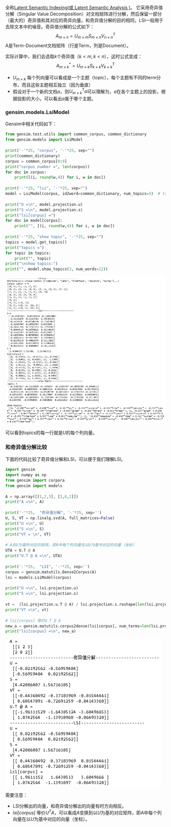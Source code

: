 全称[Latent Semantic Indexing(或 Latent Semantic Analysis )](https://en.wikipedia.org/wiki/Latent_semantic_analysis#Latent_semantic_indexing)。 它采用奇异值分解（Singular Value Decomposition）对文档矩阵进行分解，然后保留一部分（最大的）奇异值和其对应的奇异向量。和奇异值分解的目的相同，LSI一般用于去除文本中的噪音。奇异值分解的公式如下：
$$
A_{m \times n}=U_{m \times m}S_{m \times n}V^\mathrm {T}_{n \times n}
$$
A是Term-Document文档矩阵（行是Term，列是Document）。

实际计算中，我们会选取$k$个奇异值（$k < m, k < n$），这时公式变成：
$$
A_{m \times k}^*=U_{m \times k}S_{k \times k}V^\mathrm {T}_{k \times k}
$$

- $U_{m \times k}$ 每个列向量可以看成是一个主题（topic），每个主题有不同的term分布，而且这些主题相互独立（因为垂直）
- 假设对于一个新的文档$a$，则$U_{m \times k}^\mathrm {T}a$可以理解为，$a$在各个主题上的投影，根据投影的大小，可以看出$a$属于哪个主题。

### gensim.models.LsiModel

Gensim中相关代码如下：

~~~python
from gensim.test.utils import common_corpus, common_dictionary
from gensim.models import LsiModel

print('-'*25, "corpus", '-'*25, sep="") 
print(common_dictionary)
corpus = common_corpus[0:9]
print("corpus number =", len(corpus))
for doc in corpus:
    print([(i, round(w,4)) for i, w in doc])

print('-'*25, "lsi", '-'*25, sep="")  
model = LsiModel(corpus, id2word=common_dictionary, num_topics=3)  # train model

print("U =\n", model.projection.u)
print("S =\n", model.projection.s)
print("lsi[corpus] =")
for doc in model[corpus]:
    print("", [(i, round(w,4)) for i, w in doc])

print('-'*25, "show topic", '-'*25, sep="")    
topics = model.get_topics()
print("topics =")
for topic in topics: 
    print("", topic)
print("\nshow topics:")    
print("", model.show_topics(3, num_words=12))
~~~

![image-20200612164118539](images/image-20200612164118539.png)

可以看到topics的每一行就是$U$的每个列向量。

### 和奇异值分解比较

下面的代码比较了奇异值分解和LSI，可以便于我们理解LSI。

~~~python
import gensim
import numpy as np
from gensim import corpora
from gensim import models

A = np.array([[1,2,3], [2,0,2]])
print("A =\n", A)

print('-'*25,  "奇异值分解", '-'*25, sep='')
U, S, VT = np.linalg.svd(A, full_matrices=False) 
print("U =\n", U)
print("S =\n", S)
print("VT = \n", VT)

# A在U为基所对应的矩阵。即A中每个列向量在以U为基中对应的向量（坐标）
UTA = U.T @ A
print("U.T @ A =\n", UTA)

print('-'*25,  "LSI", '-'*25, sep='')
corpus = gensim.matutils.Dense2Corpus(A)
lsi = models.LsiModel(corpus)

print("U =\n", lsi.projection.u)
print("S =\n", lsi.projection.s)

vt =  (lsi.projection.u.T @ A) / lsi.projection.s.reshape(len(lsi.projection.s),1)
print("VT =\n", vt)

# lsi[corpus] 等价U.T @ A
new_a = gensim.matutils.corpus2dense(lsi[corpus], num_terms=len(lsi.projection.s))
print("lsi[corpus] =\n", new_a)

~~~

![image-20200612105123078](images/image-20200612105123078.png)

需要注意：

- LSI分解出的向量，和奇异值分解出的向量有时方向相反。
- *lsi[corpus]* 等价$U^TA$，可以看成$A$变换到以$U$为基的对应矩阵，即$A$中每个列向量在以$U$为基中对应的向量（坐标）。